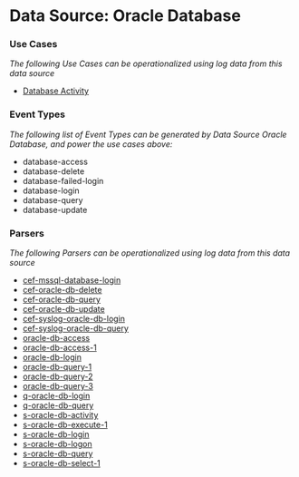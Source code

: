Data Source: Oracle Database
============================

### Use Cases

_The following Use Cases can be operationalized using log data from this data source_

* [Database Activity](usecase_database_activity.md)


### Event Types

_The following list of Event Types can be generated by Data Source Oracle Database, and power the use cases above:_

- database-access
- database-delete
- database-failed-login
- database-login
- database-query
- database-update


### Parsers

_The following Parsers can be operationalized using log data from this data source_

* [cef-mssql-database-login](parserContent_cef-mssql-database-login.md)
* [cef-oracle-db-delete](parserContent_cef-oracle-db-delete.md)
* [cef-oracle-db-query](parserContent_cef-oracle-db-query.md)
* [cef-oracle-db-update](parserContent_cef-oracle-db-update.md)
* [cef-syslog-oracle-db-login](parserContent_cef-syslog-oracle-db-login.md)
* [cef-syslog-oracle-db-query](parserContent_cef-syslog-oracle-db-query.md)
* [oracle-db-access](parserContent_oracle-db-access.md)
* [oracle-db-access-1](parserContent_oracle-db-access-1.md)
* [oracle-db-login](parserContent_oracle-db-login.md)
* [oracle-db-query-1](parserContent_oracle-db-query-1.md)
* [oracle-db-query-2](parserContent_oracle-db-query-2.md)
* [oracle-db-query-3](parserContent_oracle-db-query-3.md)
* [q-oracle-db-login](parserContent_q-oracle-db-login.md)
* [q-oracle-db-query](parserContent_q-oracle-db-query.md)
* [s-oracle-db-activity](parserContent_s-oracle-db-activity.md)
* [s-oracle-db-execute-1](parserContent_s-oracle-db-execute-1.md)
* [s-oracle-db-login](parserContent_s-oracle-db-login.md)
* [s-oracle-db-logon](parserContent_s-oracle-db-logon.md)
* [s-oracle-db-query](parserContent_s-oracle-db-query.md)
* [s-oracle-db-select-1](parserContent_s-oracle-db-select-1.md)
